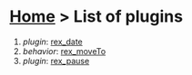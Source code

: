 # [Home](index.html) > List of plugins

1. *plugin*: [rex_date](rex_date.html)
2. *behavior*: [rex_moveTo](rex_moveto.html)
3. *plugin*: [rex_pause](rex_pause.html)

